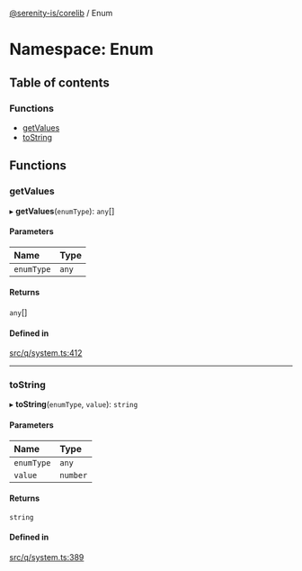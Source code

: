 [@serenity-is/corelib](../README.md) / Enum

# Namespace: Enum

## Table of contents

### Functions

- [getValues](Enum.md#getvalues)
- [toString](Enum.md#tostring)

## Functions

### getValues

▸ **getValues**(`enumType`): `any`[]

#### Parameters

| Name | Type |
| :------ | :------ |
| `enumType` | `any` |

#### Returns

`any`[]

#### Defined in

[src/q/system.ts:412](https://github.com/serenity-is/serenity/blob/master/packages/corelib/src/q/system.ts#L412)

___

### toString

▸ **toString**(`enumType`, `value`): `string`

#### Parameters

| Name | Type |
| :------ | :------ |
| `enumType` | `any` |
| `value` | `number` |

#### Returns

`string`

#### Defined in

[src/q/system.ts:389](https://github.com/serenity-is/serenity/blob/master/packages/corelib/src/q/system.ts#L389)
